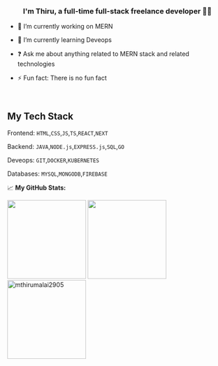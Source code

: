 

### <div align="center">I'm Thiru, a full-time full-stack freelance developer 👨‍💻 </div>  
  

- 🔭 I’m currently working on MERN   
  

- 🌱 I’m currently learning Deveops  
  

- ❓ Ask me about anything related to MERN stack and related technologies  
  

- ⚡ Fun fact: There is no fun fact  
  

<br/>  


## My Tech Stack
Frontend: `HTML`,`CSS`,`JS`,`TS`,`REACT`,`NEXT`

Backend: `JAVA`,`NODE.js`,`EXPRESS.js`,`SQL`,`GO`

Deveops: `GIT`,`DOCKER`,`KUBERNETES`

Databases: `MYSQL`,`MONGODB`,`FIREBASE`




📈 **My GitHub Stats:**

<p>
  <img height="180em" src="https://github-readme-stats.vercel.app/api?username=mthirumalai2905&theme=dracula&hide_border=true&include_all_commits=true&count_private=false" />
  <img height="180em" src="https://github-readme-stats.vercel.app/api/top-langs/?username=mthirumalai2905&count_private=true&include_all_commits=true&show_icons=true&hide_border=true&hide=html&layout=compact&langs_count=8&theme=dracula"/>
   
  <img height="180em"  src="https://github-profile-summary-cards.vercel.app/api/cards/profile-details?username=mthirumalai2905&theme=dracula" alt="mthirumalai2905"/>
</p>



